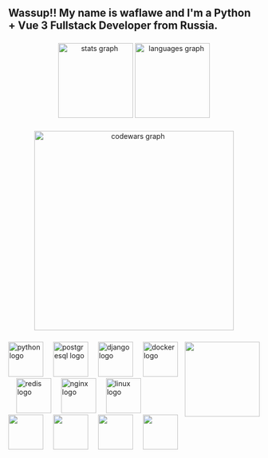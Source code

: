 <h2 align="left">Wassup!! My name is waflawe and I'm a Python + Vue 3 Fullstack Developer from Russia.</h2>

###

<div align="center">
  <img src="https://github-readme-stats.vercel.app/api?username=waflawe&show_icons=true&theme=synthwave" height="150" alt="stats graph"/>
  <img src="https://github-readme-stats.vercel.app/api/top-langs?username=waflawe&locale=en&hide_title=false&layout=compact&card_width=320&langs_count=5&theme=synthwave&hide_border=false" height="150" alt="languages graph"  />
</div>

###

<div align="center">
  <img src="https://codewars-stats-ignacio-cuadra.vercel.app/?username=troubleifyouhide&theme=dracula" width="400" alt="codewars graph"/>
</div>

###

<img align="right" height="150" src="https://c.tenor.com/9JQLsLL218cAAAAC/tenor.gif">

###

<div align="left">
  <img src="https://cdn.jsdelivr.net/gh/devicons/devicon/icons/python/python-original.svg" height="70" alt="python logo"  />
  <img width="12" />
  <img src="https://cdn.jsdelivr.net/gh/devicons/devicon/icons/postgresql/postgresql-original.svg" height="70" alt="postgresql logo"  />
  <img width="12" />
  <img src="https://cdn.jsdelivr.net/gh/devicons/devicon/icons/django/django-plain.svg" height="70" alt="django logo"  />
  <img width="12" />
  <img src="https://cdn.jsdelivr.net/gh/devicons/devicon/icons/docker/docker-original.svg" height="70" alt="docker logo"  />
  <img width="12" />
  <img src="https://cdn.jsdelivr.net/gh/devicons/devicon/icons/redis/redis-original.svg" height="70" alt="redis logo"  />
  <img width="12" />
  <img src="https://cdn.jsdelivr.net/gh/devicons/devicon/icons/nginx/nginx-original.svg" height="70" alt="nginx logo"  />
  <img width="12" />
  <img src="https://cdn.jsdelivr.net/gh/devicons/devicon/icons/linux/linux-original.svg" height="70" alt="linux logo"  />
</div>
<div align="left">
  <img src="https://cdn.jsdelivr.net/gh/devicons/devicon@latest/icons/javascript/javascript-original.svg" height="70" />
  <img width="12" />
  <img src="https://cdn.jsdelivr.net/gh/devicons/devicon@latest/icons/vitejs/vitejs-original.svg" height="70" />        
  <img width="12" />
  <img src="https://cdn.jsdelivr.net/gh/devicons/devicon@latest/icons/vuejs/vuejs-original.svg" height="70" />
  <img width="12" />
  <img src="https://cdn.jsdelivr.net/gh/devicons/devicon@latest/icons/sass/sass-original.svg" height="70" />
</div>

###
